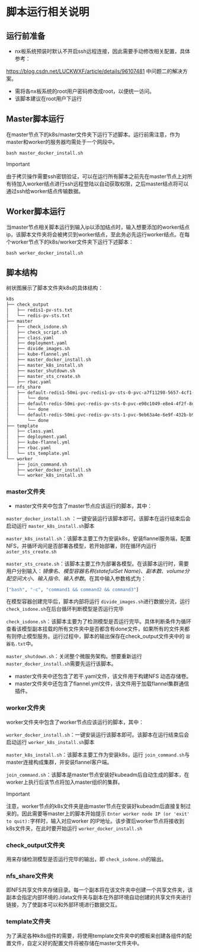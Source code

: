 # 脚本运行相关说明

## 运行前准备

- nx板系统预装时默认不开启ssh远程连接，因此需要手动修改相关配置，具体参考：

https://blog.csdn.net/LUCKWXF/article/details/96107481 中问题二的解决方案。

- 需将各nx板系统的root用户密码修改成root，以便统一访问。
- 该脚本建议在root用户下运行

## Master脚本运行

在master节点下的k8s/master文件夹下运行下述脚本。运行前需注意，作为master和worker的服务器均需处于一个网段中。

```shell
bash master_docker_install.sh
```

> [!IMPORTANT]
>
> 由于拷贝操作需要ssh密钥验证，可以在运行所有脚本之前先在master节点上对所有待加入worker结点进行ssh远程登陆以自动获取权限，之后master结点将可以通过ssh给worker结点传输数据。

## Worker脚本运行

当master节点相关脚本运行到输入ip以添加结点时，输入想要添加的worker结点ip，该脚本文件夹将会被拷贝到worker结点，至此务必先运行worker结点。在每个worker节点下的k8s/worker文件夹下运行下述脚本：

```shell
bash worker_docker_install.sh
```

## 脚本结构

树状图展示了脚本文件夹k8s的具体结构：

```bash
k8s
├── check_output
│   ├── redis1-pv-sts.txt
│   └── redis-pv-sts.txt
├── master
│   ├── check_isdone.sh
│   ├── check_script.sh
│   ├── class.yaml
│   ├── deployment.yaml
│   ├── divide_images.sh
│   ├── kube-flannel.yml
│   ├── master_docker_install.sh
│   ├── master_k8s_install.sh
│   ├── master_shutdown.sh
│   ├── master_sts_create.sh
│   ├── rbac.yaml
├── nfs_share
│   ├── default-redis1-50mi-pvc-redis1-pv-sts-0-pvc-a7f11298-5657-4cf1-8fac-497663949c5f
│   │   └── done
│   ├── default-redis-50mi-pvc-redis-pv-sts-0-pvc-e90c1049-e8e4-4f2f-8d0f-040752f539eb
│   │   └── done
│   └── default-redis-50mi-pvc-redis-pv-sts-1-pvc-9eb63a4e-6e9f-432b-b94f-fd30c55eae97
│       └── done
├── template
│   ├── class.yaml
│   ├── deployment.yaml
│   ├── kube-flannel.yml
│   ├── rbac.yaml
│   └── sts_template.yml
└── worker
    ├── join_command.sh
    ├── worker_docker_install.sh
    └── worker_k8s_install.sh
```

### master文件夹

- master文件夹中包含了master节点应该运行的脚本，其中：

`master_docker_install.sh` ：一键安装运行该脚本即可。该脚本在运行结束后会启动运行 `master_k8s_install.sh`脚本

`master_k8s_install.sh`：该脚本主要工作为安装k8s，安装flannel服务端，配置NFS，并循环询问是否部署各模型，若开始部署，则在循环内运行 `aster_sts_create.sh`

`master_sts_create.sh`：该脚本主要工作为部署各模型。在该脚本运行时，需要用户分别输入：*镜像名*、*模型容器名称(statefulSet Name)*、*副本数*、*volume分配空间大小*、*输入指令*、*输入参数*。在其中输入参数格式为：

```bash
["bash", "-c", "command1 && command2 && command3"]
```

在模型容器创建完毕后，脚本内部将运行 `divide_images.sh`进行数据分流，运行 `check_isdone.sh`在后台循环判断模型是否运行完毕

`check_isdone.sh`：该脚本主要为了检测模型是否运行完毕。具体判断条件为循环查看该模型副本挂载的所有文件夹中是否都含有done文件，如果所有的文件夹都有则停止模型服务。运行过程中，脚本的输出保存在check_output文件夹中的 `容器名.txt`中。

`master_shutdown.sh`：关闭整个微服务架构。想要重新运行 `master_docker_install.sh`需要先运行该脚本。

- master文件夹中还包含了若干.yaml文件，该文件用于构建NFS 动态存储卷。
- master文件夹中还包含了flannel.yml文件，该文件用于加载flannel集群通信插件。

### worker文件夹

worker文件夹中包含了worker节点应该运行的脚本，其中：

`worker_docker_install.sh`：一键安装运行该脚本即可。该脚本在运行结束后会启动运行 `worker_k8s_install.sh`脚本

`master_k8s_install.sh`：该脚本主要工作为安装k8s，运行 `join_command.sh`与master连接构成集群，并安装flannel客户端。

`join_command.sh`：该脚本是master节点安装好kubeadm后自动生成的脚本，在worker上执行后该节点将加入master组织的集群。

> [!IMPORTANT]
>
> 注意，worker节点的k8s文件夹是由master节点在安装好kubeadm后直接复制过来的。因此需要等master上的脚本开始提示 `Enter worker node IP (or 'exit' to quit):`字样时，输入对应worker 的IP地址。该步骤后worker节点将接收到k8s文件夹，在此时要开始运行 `worker_docker_install.sh`

### check_output文件夹

用来存储检测模型是否运行完毕的输出，即 `check_isdone.sh`的输出。

### nfs_share文件夹

即NFS共享文件夹存储目录。每一个副本将在该文件夹中创建一个共享文件夹，该副本会指定内部环境的./data文件夹与副本在外部环境自动创建的共享文件夹进行链接，为了使副本可以和外部环境进行数据交互。

### template文件夹

为了满足各种k8s组件的需要，将使用template文件夹中的模板来创建各组件的配置文件，自定义好的配置文件将被存储在master文件夹中。
